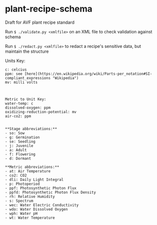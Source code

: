 # plant-recipe-schema
Draft for AVF plant recipe standard

Run `$ ./validate.py <xmlfile>` on an XML file to check validation against schema

Run `$ ./redact.py <xmlfile>` to redact a recipe's sensitive data, but maintain the structure

Units Key:
~~~~~~~~~~
c: celcius
ppm: see [here](https://en.wikipedia.org/wiki/Parts-per_notation#SI-compliant_expressions "Wikipedia")
mv: milli volts



Metric to Unit Key:
water-temp: c
dissolved-oxygen: ppm
oxidizing-reduction-potential: mv
air-co2: ppm


**Stage abbreviations:**
- so: Sow
- g: Germination
- se: Seedling
- j: Juvenile
- a: Adult
- f: Flowering
- d: Dormant

**Metric abbreviations:**
- at: Air Temperature
- co2: CO2
- dli: Daily Light Integral
- p: Photoperiod
- ppf: Photosynthetic Photon Flux
- ppfd: Photosynthetic Photon Flux Density
- rh: Relative Humidity
- s: Spectrum
- wec: Water Electric Conductivity
- wdo: Water Dissolved Oxygen
- wph: Water pH
- wt: Water Temperature
